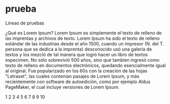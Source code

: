 # prueba
Lineas de pruebas

¿Qué es Lorem Ipsum?
Lorem Ipsum es simplemente el texto de relleno de las imprentas y archivos de texto.
Lorem Ipsum ha sido el texto de relleno estándar de las industrias desde el año 1500, 
cuando un impresor (N. del T. persona que se dedica a la imprenta) desconocido usó una galería de textos 
y los mezcló de tal manera que logró hacer un libro de textos especimen.
No sólo sobrevivió 500 años, sino que tambien ingresó como texto de relleno en documentos electrónicos, 
quedando esencialmente igual al original. Fue popularizado en los 60s con la creación de las hojas "Letraset", 
las cuales contenian pasajes de Lorem Ipsum, y más recientemente con software de autoedición, como por ejemplo Aldus PageMaker, 
el cual incluye versiones de Lorem Ipsum.

1
2
3
4
5
6
7
8
9
10